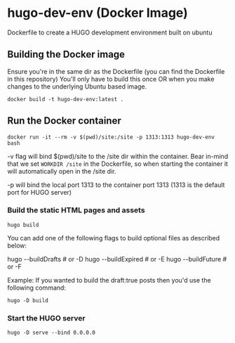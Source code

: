 # hugo-dev-env (Docker Image)
Dockerfile to create a HUGO development environment built on ubuntu

## Building the Docker image
Ensure you're in the same dir as the Dockerfile (you can find the Dockerfile in this repository)
You'll only have to build this once OR when you make changes to the underlying Ubuntu based image.
```
docker build -t hugo-dev-env:latest .
```

## Run the Docker container
```
docker run -it --rm -v $(pwd)/site:/site -p 1313:1313 hugo-dev-env bash
```

-v flag will bind $(pwd)/site to the /site dir within the container. 
Bear in-mind that we set `WORKDIR /site` in the Dockerfile, so when starting the container it will automatically open in the /site dir.

-p will bind the local port 1313 to the container port 1313 (1313 is the default port for HUGO server)

### Build the static HTML pages and assets
```
hugo build
```
You can add one of the following flags to build optional files as described below:

hugo --buildDrafts    # or -D
hugo --buildExpired   # or -E
hugo --buildFuture    # or -F

Example:
If you wanted to build the draft:true posts then you'd use the following command:
```
hugo -D build
```

### Start the HUGO server
```
hugo -D serve --bind 0.0.0.0
```
